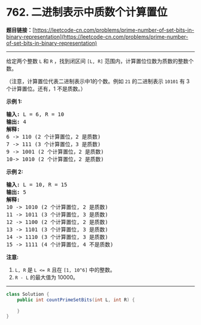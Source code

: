 # 762. 二进制表示中质数个计算置位

**题目链接：**[https://leetcode-cn.com/problems/prime-number-of-set-bits-in-binary-representation](https://leetcode-cn.com/problems/prime-number-of-set-bits-in-binary-representation)

---

<div class="content__1Y2H">
 <div class="notranslate">
  <p>给定两个整数&nbsp;<code>L</code>&nbsp;和&nbsp;<code>R</code>&nbsp;，找到闭区间&nbsp;<code>[L, R]</code>&nbsp;范围内，计算置位位数为质数的整数个数。</p> 
  <p>（注意，计算置位代表二进制表示中1的个数。例如&nbsp;<code>21</code>&nbsp;的二进制表示&nbsp;<code>10101</code>&nbsp;有 3 个计算置位。还有，1 不是质数。）</p> 
  <p><strong>示例 1:</strong></p> 
  <pre class="language-text"><strong>输入:</strong> L = 6, R = 10
<strong>输出:</strong> 4
<strong>解释:</strong>
6 -&gt; 110 (2 个计算置位，2 是质数)
7 -&gt; 111 (3 个计算置位，3 是质数)
9 -&gt; 1001 (2 个计算置位，2 是质数)
10-&gt; 1010 (2 个计算置位，2 是质数)
</pre> 
  <p><strong>示例 2:</strong></p> 
  <pre class="language-text"><strong>输入:</strong> L = 10, R = 15
<strong>输出:</strong> 5
<strong>解释:</strong>
10 -&gt; 1010 (2 个计算置位, 2 是质数)
11 -&gt; 1011 (3 个计算置位, 3 是质数)
12 -&gt; 1100 (2 个计算置位, 2 是质数)
13 -&gt; 1101 (3 个计算置位, 3 是质数)
14 -&gt; 1110 (3 个计算置位, 3 是质数)
15 -&gt; 1111 (4 个计算置位, 4 不是质数)
</pre> 
  <p><strong>注意:</strong></p> 
  <ol> 
   <li><code>L, R</code>&nbsp;是&nbsp;<code>L &lt;= R</code>&nbsp;且在&nbsp;<code>[1, 10^6]</code>&nbsp;中的整数。</li> 
   <li><code>R - L</code>&nbsp;的最大值为 10000。</li> 
  </ol> 
 </div>
</div>

---

```java
class Solution {
    public int countPrimeSetBits(int L, int R) {
        
    }
}
```